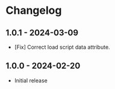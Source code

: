 # Changelog

## 1.0.1 - 2024-03-09
- [Fix] Correct load script data attribute. 

## 1.0.0 - 2024-02-20
- Initial release
